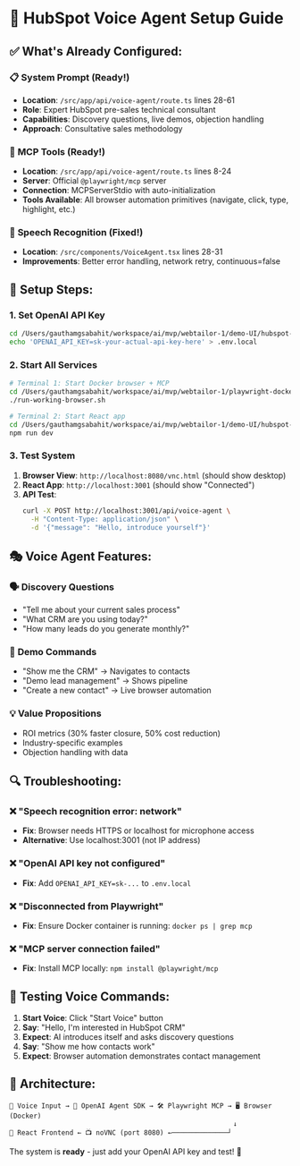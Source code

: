 # 🎯 HubSpot Voice Agent Setup Guide

## ✅ **What's Already Configured:**

### 📋 **System Prompt** (Ready!)
- **Location**: `/src/app/api/voice-agent/route.ts` lines 28-61
- **Role**: Expert HubSpot pre-sales technical consultant  
- **Capabilities**: Discovery questions, live demos, objection handling
- **Approach**: Consultative sales methodology

### 🤖 **MCP Tools** (Ready!)
- **Location**: `/src/app/api/voice-agent/route.ts` lines 8-24
- **Server**: Official `@playwright/mcp` server
- **Connection**: MCPServerStdio with auto-initialization
- **Tools Available**: All browser automation primitives (navigate, click, type, highlight, etc.)

### 🔧 **Speech Recognition** (Fixed!)
- **Location**: `/src/components/VoiceAgent.tsx` lines 28-31
- **Improvements**: Better error handling, network retry, continuous=false

## 🚀 **Setup Steps:**

### 1. **Set OpenAI API Key**
```bash
cd /Users/gauthamgsabahit/workspace/ai/mvp/webtailor-1/demo-UI/hubspot-playwright-mcp
echo 'OPENAI_API_KEY=sk-your-actual-api-key-here' > .env.local
```

### 2. **Start All Services**
```bash
# Terminal 1: Start Docker browser + MCP
cd /Users/gauthamgsabahit/workspace/ai/mvp/webtailor-1/playwright-docker
./run-working-browser.sh

# Terminal 2: Start React app
cd /Users/gauthamgsabahit/workspace/ai/mvp/webtailor-1/demo-UI/hubspot-playwright-mcp
npm run dev
```

### 3. **Test System**
1. **Browser View**: `http://localhost:8080/vnc.html` (should show desktop)
2. **React App**: `http://localhost:3001` (should show "Connected")
3. **API Test**: 
   ```bash
   curl -X POST http://localhost:3001/api/voice-agent \
     -H "Content-Type: application/json" \
     -d '{"message": "Hello, introduce yourself"}'
   ```

## 🎭 **Voice Agent Features:**

### 🗣️ **Discovery Questions**
- "Tell me about your current sales process"
- "What CRM are you using today?"
- "How many leads do you generate monthly?"

### 🎯 **Demo Commands**
- "Show me the CRM" → Navigates to contacts
- "Demo lead management" → Shows pipeline
- "Create a new contact" → Live browser automation

### 💡 **Value Propositions**
- ROI metrics (30% faster closure, 50% cost reduction)
- Industry-specific examples
- Objection handling with data

## 🔍 **Troubleshooting:**

### ❌ "Speech recognition error: network"
- **Fix**: Browser needs HTTPS or localhost for microphone access
- **Alternative**: Use localhost:3001 (not IP address)

### ❌ "OpenAI API key not configured"
- **Fix**: Add `OPENAI_API_KEY=sk-...` to `.env.local`

### ❌ "Disconnected from Playwright"
- **Fix**: Ensure Docker container is running: `docker ps | grep mcp`

### ❌ "MCP server connection failed"
- **Fix**: Install MCP locally: `npm install @playwright/mcp`

## 🎯 **Testing Voice Commands:**

1. **Start Voice**: Click "Start Voice" button
2. **Say**: "Hello, I'm interested in HubSpot CRM"
3. **Expect**: AI introduces itself and asks discovery questions
4. **Say**: "Show me how contacts work"
5. **Expect**: Browser automation demonstrates contact management

## 🔧 **Architecture:**

```
🎤 Voice Input → 🤖 OpenAI Agent SDK → 🛠️ Playwright MCP → 🖥️ Browser (Docker)
                                                        ↓
📱 React Frontend ← 📺 noVNC (port 8080) ←──────────────┘
```

The system is **ready** - just add your OpenAI API key and test! 🚀